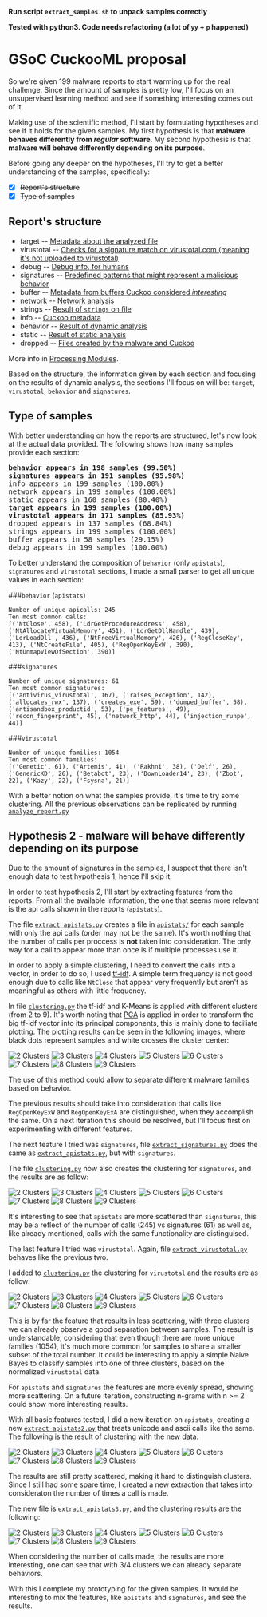 **Run script `extract_samples.sh` to unpack samples correctly**

**Tested with python3. Code needs refactoring (a lot of `yy` + `p` happened)**

# GSoC CuckooML proposal

So we're given 199 malware reports to start warming up for the real challenge. Since the amount of samples is pretty low, I'll focus on an unsupervised learning method and see if something interesting comes out of it.

Making use of the scientific method, I'll start by formulating hypotheses and see if it holds for the given samples. My first hypothesis is that **malware behaves differently from *regular* software**. My second hypothesis is that **malware will behave differently depending on its purpose**.

Before going any deeper on the hypotheses, I'll try to get a better understanding of the samples, specifically:
- [x] ~~Report's structure~~
- [x] ~~Type of samples~~

## Report's structure
- target -- [Metadata about the analyzed file](https://github.com/cuckoosandbox/cuckoo/blob/master/modules/processing/targetinfo.py)
- virustotal -- [Checks for a signature match on virustotal.com (meaning it's not uploaded to virustotal)](https://github.com/cuckoosandbox/cuckoo/blob/master/modules/processing/virustotal.py)
- debug -- [Debug info, for humans](https://github.com/cuckoosandbox/cuckoo/blob/master/modules/processing/debug.py)
- signatures -- [Predefined patterns that might represent a malicious behavior](http://docs.cuckoosandbox.org/en/latest/customization/signatures/)
- buffer -- [Metadata from buffers Cuckoo considered *interesting*](https://github.com/cuckoosandbox/cuckoo/blob/master/modules/processing/buffer.py)
- network -- [Network analysis](https://github.com/cuckoosandbox/cuckoo/blob/master/modules/processing/network.py)
- strings -- [Result of `strings` on file](https://github.com/cuckoosandbox/cuckoo/blob/master/modules/processing/strings.py)
- info -- [Cuckoo metadata](https://github.com/cuckoosandbox/cuckoo/blob/master/modules/processing/analysisinfo.py)
- behavior -- [Result of dynamic analysis](https://github.com/cuckoosandbox/cuckoo/blob/master/modules/processing/behavior.py)
- static -- [Result of static analysis](https://github.com/cuckoosandbox/cuckoo/blob/master/modules/processing/static.py)
- dropped -- [Files created by the malware and Cuckoo](https://github.com/cuckoosandbox/cuckoo/blob/master/modules/processing/dropped.py)

More info in [Processing Modules](http://docs.cuckoosandbox.org/en/latest/customization/processing/).

Based on the structure, the information given by each section and focusing on the results of dynamic analysis, the sections I'll focus on will be: `target`, `virustotal`, `behavior` and `signatures`.

## Type of samples

With better understanding on how the reports are structured, let's now look at the actual data provided. The following shows how many samples provide each section:

<pre>
<b>behavior appears in 198 samples (99.50%)
signatures appears in 191 samples (95.98%)</b>
info appears in 199 samples (100.00%)
network appears in 199 samples (100.00%)
static appears in 160 samples (80.40%)
<b>target appears in 199 samples (100.00%)
virustotal appears in 171 samples (85.93%)</b>
dropped appears in 137 samples (68.84%)
strings appears in 199 samples (100.00%)
buffer appears in 58 samples (29.15%)
debug appears in 199 samples (100.00%)
</pre>

To better understand the composition of `behavior` (only `apistats`), `signatures` and  `virustotal` sections, I made a small parser to get all unique values in each section:

###`behavior` (`apistats`)
```
Number of unique apicalls: 245
Ten most common calls:
[('NtClose', 458), ('LdrGetProcedureAddress', 458), ('NtAllocateVirtualMemory', 451), ('LdrGetDllHandle', 439), ('LdrLoadDll', 436), ('NtFreeVirtualMemory', 426), ('RegCloseKey', 413), ('NtCreateFile', 405), ('RegOpenKeyExW', 390), ('NtUnmapViewOfSection', 390)]
```
###`signatures`
```
Number of unique signatures: 61
Ten most common signatures:
[('antivirus_virustotal', 167), ('raises_exception', 142), ('allocates_rwx', 137), ('creates_exe', 59), ('dumped_buffer', 58), ('antisandbox_productid', 53), ('pe_features', 49), ('recon_fingerprint', 45), ('network_http', 44), ('injection_runpe', 44)]
```
###`virustotal`
```
Number of unique families: 1054
Ten most common families:
[('Genetic', 61), ('Artemis', 41), ('Rakhni', 38), ('Delf', 26), ('GenericKD', 26), ('Betabot', 23), ('DownLoader14', 23), ('Zbot', 22), ('Kazy', 22), ('Fsysna', 21)]
```

With a better notion on what the samples provide, it's time to try some clustering.
All the previous observations can be replicated by running [`analyze_report.py`](analyze_report.py)

## Hypothesis 2 - malware will behave differently depending on its purpose
Due to the amount of signatures in the samples, I suspect that there isn't enough data to test hypothesis 1, hence I'll skip it.

In order to test hypothesis 2, I'll start by extracting features from the reports. From all the available information, the one that seems more relevant is the api calls shown in the reports (`apistats`).

The file [`extract_apistats.py`](extract_apistats.py) creates a file in [`apistats/`](apistats/) for each sample with only the api calls (order may not be the same). It's worth nothing that the number of calls per proccess is **not** taken into consideration. The only way for a call to appear more than once is if multiple processes use it.

In order to apply a simple clustering, I need to convert the calls into a vector, in order to do so, I used [tf-idf](https://en.wikipedia.org/wiki/Tf%E2%80%93idf). A simple term frequency is not good enough due to calls like `NtClose` that appear very frequently but aren't as meaningful as others with little frequency.

In file [`clustering.py`](clustering.py) the tf-idf and K-Means is applied with different clusters (from 2 to 9). It's worth noting that [PCA](https://en.wikipedia.org/wiki/Principal_component_analysis) is applied in order to transform the big tf-idf vector into its principal components, this is mainly done to faciliate plotting. The plotting results can be seen in the following images, where black dots represent samples and white crosses the cluster center:

![2 Clusters](img/clustering_apistats2.png)
![3 Clusters](img/clustering_apistats3.png)
![4 Clusters](img/clustering_apistats4.png)
![5 Clusters](img/clustering_apistats5.png)
![6 Clusters](img/clustering_apistats6.png)
![7 Clusters](img/clustering_apistats7.png)
![8 Clusters](img/clustering_apistats8.png)
![9 Clusters](img/clustering_apistats9.png)

The use of this method could allow to separate different malware families based on behavior.

The previous results should take into consideration that calls like `RegOpenKeyExW` and `RegOpenKeyExA` are distinguished, when they accomplish the same. On a next iteration this should be resolved, but I'll focus first on experimenting with different features.

The next feature I tried was `signatures`, file [`extract_signatures.py`](extract_signatures.py) does the same as [`extract_apistats.py`](extract_apistats.py), but with `signatures`.

The file [`clustering.py`](clustering.py) now also creates the clustering for `signatures`, and the results are as follow:

![2 Clusters](img/clustering_signatures2.png)
![3 Clusters](img/clustering_signatures3.png)
![4 Clusters](img/clustering_signatures4.png)
![5 Clusters](img/clustering_signatures5.png)
![6 Clusters](img/clustering_signatures6.png)
![7 Clusters](img/clustering_signatures7.png)
![8 Clusters](img/clustering_signatures8.png)
![9 Clusters](img/clustering_signatures9.png)

It's interesting to see that `apistats` are more scattered than `signatures`, this may be a reflect of the number of calls (245) vs signatures (61) as well as, like already mentioned, calls with the same functionality are distinguised.

The last feature I tried was `virustotal`. Again, file [`extract_virustotal.py`](extract_virustotal.py) behaves like the previous two.

I added to [`clustering.py`](clustering.py) the clustering for `virustotal` and the results are as follow:

![2 Clusters](img/clustering_virustotal2.png)
![3 Clusters](img/clustering_virustotal3.png)
![4 Clusters](img/clustering_virustotal4.png)
![5 Clusters](img/clustering_virustotal5.png)
![6 Clusters](img/clustering_virustotal6.png)
![7 Clusters](img/clustering_virustotal7.png)
![8 Clusters](img/clustering_virustotal8.png)
![9 Clusters](img/clustering_virustotal9.png)

This is by far the feature that results in less scattering, with three clusters we can already observe a good separation between samples. The result is understandable, considering that even though there are more unique families (1054), it's much more common for samples to share a smaller subset of the total number. It could be interesting to apply a simple Naive Bayes to classify samples into one of three clusters, based on the normalized `virustotal` data.

For `apistats` and `signatures` the features are more evenly spread, showing more scattering. On a future iteration, constructing n-grams with n >= 2 could show more interesting results.

With all basic features tested, I did a new iteration on `apistats`, creating a new [`extract_apistats2.py`](extract_apistats2.py) that treats unicode and ascii calls like the same. The following is the result of clustering with the new data:

![2 Clusters](img/clustering_apistats22.png)
![3 Clusters](img/clustering_apistats23.png)
![4 Clusters](img/clustering_apistats24.png)
![5 Clusters](img/clustering_apistats25.png)
![6 Clusters](img/clustering_apistats26.png)
![7 Clusters](img/clustering_apistats27.png)
![8 Clusters](img/clustering_apistats28.png)
![9 Clusters](img/clustering_apistats29.png)

The results are still pretty scattered, making it hard to distinguish clusters. Since I still had some spare time, I created a new extraction that takes into consideraton the number of times a call is made.

The new file is [`extract_apistats3.py`](extract_apistats3.py), and the clustering results are the following:

![2 Clusters](img/clustering_apistats32.png)
![3 Clusters](img/clustering_apistats33.png)
![4 Clusters](img/clustering_apistats34.png)
![5 Clusters](img/clustering_apistats35.png)
![6 Clusters](img/clustering_apistats36.png)
![7 Clusters](img/clustering_apistats37.png)
![8 Clusters](img/clustering_apistats38.png)
![9 Clusters](img/clustering_apistats39.png)

When considering the number of calls made, the results are more interesting, one can see that with 3/4 clusters we can already separate behaviors.

With this I complete my prototyping for the given samples. It would be interesting to mix the features, like `apistats` and `signatures`, and see the results.
